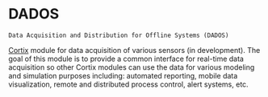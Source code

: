 # DADOS

    Data Acquisition and Distribution for Offline Systems (DADOS)
    
[Cortix](https://cortix.org) module for data acquisition of various sensors (in development). The goal of this module is to provide a common interface for real-time data acquisition so other Cortix modules can use the data for various modeling and simulation 
purposes including: automated reporting, mobile data visualization, remote and distributed process control, alert systems, etc. 
